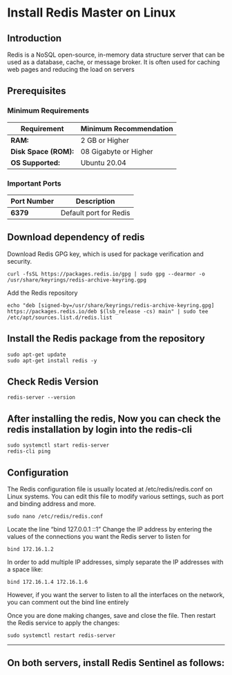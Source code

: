 # Install Redis Master on Linux

## Introduction

 Redis is a NoSQL open-source, in-memory data structure server that can be used as a database, cache, or message broker. It is often used for caching web pages and reducing the load on servers

## Prerequisites

### Minimum Requirements
| Requirement           | Minimum Recommendation | 
|  ----------           |           ---          |
| **RAM:**              |    2 GB or Higher      |
| **Disk Space (ROM):** |  08 Gigabyte or Higher |
| **OS Supported:**     |     Ubuntu 20.04       |

### Important Ports
| Port Number           | Description            | 
|  ----------           |           ---          |
|  **6379**            | Default port for Redis |

## Download dependency of redis
Download Redis GPG key, which is used for package verification and security.
```
curl -fsSL https://packages.redis.io/gpg | sudo gpg --dearmor -o /usr/share/keyrings/redis-archive-keyring.gpg
```
Add the Redis repository
```
echo "deb [signed-by=/usr/share/keyrings/redis-archive-keyring.gpg] https://packages.redis.io/deb $(lsb_release -cs) main" | sudo tee /etc/apt/sources.list.d/redis.list
```

## Install the Redis package from the repository
```
sudo apt-get update
sudo apt-get install redis -y
```
## Check Redis Version
```
redis-server --version
```
## After installing the redis, Now you can check the redis installation by login into the redis-cli
```
sudo systemctl start redis-server
redis-cli ping
```
## Configuration
The Redis configuration file is usually located at /etc/redis/redis.conf on Linux systems. You can edit this file to modify various settings, such as port and binding address and more.
```
sudo nano /etc/redis/redis.conf
```
Locate the line “bind 127.0.0.1 ::1”
Change the IP address by entering the values of the connections you want the Redis server to listen for
```
bind 172.16.1.2
```
In order to add multiple IP addresses, simply separate the IP addresses with a space like:
```
bind 172.16.1.4 172.16.1.6
```
However, if you want the server to listen to all the interfaces on the network, you can comment out the bind line entirely

Once you are done making changes, save and close the file. Then restart the Redis service to apply the changes:
```
sudo systemctl restart redis-server
```

***

## On both servers, install Redis Sentinel as follows:
